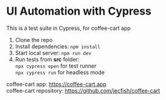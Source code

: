# UI Automation with Cypress

This is a test suite in Cypress, for coffee-cart app

1. Clone the repo
2. Install dependencies: `npm install`
3. Start local server: `npm run dev`
4. Run tests from **src** folder:  
   `npx cypress open` for test runner  
   `npx cypress run` for headless mode  

coffee-cart app: https://coffee-cart.app  
coffee-cart repository: https://github.com/jecfish/coffee-cart
